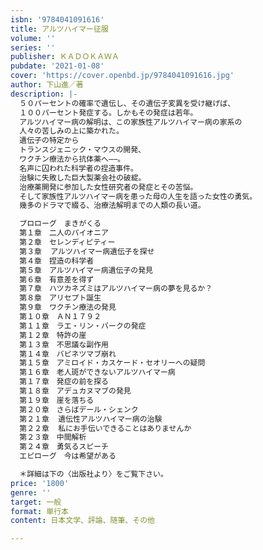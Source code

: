 ```yaml
---
isbn: '9784041091616'
title: アルツハイマー征服
volume: ''
series: ''
publisher: ＫＡＤＯＫＡＷＡ
pubdate: '2021-01-08'
cover: 'https://cover.openbd.jp/9784041091616.jpg'
author: 下山進／著
description: |-
  ５０パーセントの確率で遺伝し、その遺伝子変異を受け継げば、
  １００パーセント発症する。しかもその発症は若年。
  アルツハイマー病の解明は、この家族性アルツハイマー病の家系の
  人々の苦しみの上に築かれた。
  遺伝子の特定から
  トランスジェニック・マウスの開発、
  ワクチン療法から抗体薬へ――。
  名声に囚われた科学者の捏造事件。
  治験に失敗した巨大製薬会社の破綻。
  治療薬開発に参加した女性研究者の発症とその苦悩。
  そして家族性アルツハイマー病を患った母の人生を語った女性の勇気。
  幾多のドラマで綴る、治療法解明までの人類の長い道。

  プロローグ　まきがくる　
  第１章　二人のパイオニア　
  第２章　セレンディピティー
  第３章  アルツハイマー病遺伝子を探せ
  第４章　捏造の科学者　
  第５章　アルツハイマー病遺伝子の発見
  第６章　有意差を得ず
  第７章　ハツカネズミはアルツハイマー病の夢を見るか？
  第８章　アリセプト誕生　　
  第９章　ワクチン療法の発見　
  第１０章　ＡＮ１７９２
  第１１章　ラエ・リン・バークの発症
  第１２章　特許の崖
  第１３章　不思議な副作用
  第１４章　バピネツマブ崩れ
  第１５章　アミロイド・カスケード・セオリーへの疑問
  第１６章　老人斑ができないアルツハイマー病
  第１７章　発症の前を探る
  第１８章　アデュカヌマブの発見
  第１９章　崖を落ちる
  第２０章　さらばデール・シェンク
  第２１章  遺伝性アルツハイマー病の治験
  第２２章  私にお手伝いできることはありませんか
  第２３章　中間解析
  第２４章　勇気るスピーチ
  エピローグ　今は希望がある　

  ＊詳細は下の〈出版社より〉をご覧下さい。
price: '1800'
genre: ''
target: 一般
format: 単行本
content: 日本文学、評論、随筆、その他

---
```

